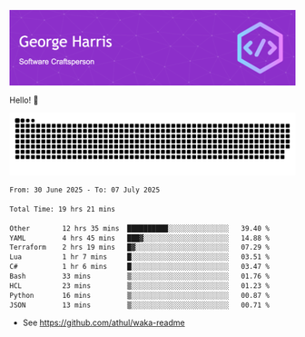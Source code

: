 ![img](./assets/github-header.png)

Hello! :wave:

<div align="center">
  <img  src="https://raw.githubusercontent.com/1999AZZAR/1999AZZAR/readme/resources/grid-snake.svg" alt="snake" />
</div>

<!--START_SECTION:waka-->

```txt
From: 30 June 2025 - To: 07 July 2025

Total Time: 19 hrs 21 mins

Other        12 hrs 35 mins  ██████████░░░░░░░░░░░░░░░   39.40 %
YAML         4 hrs 45 mins   ███▓░░░░░░░░░░░░░░░░░░░░░   14.88 %
Terraform    2 hrs 19 mins   █▓░░░░░░░░░░░░░░░░░░░░░░░   07.29 %
Lua          1 hr 7 mins     █░░░░░░░░░░░░░░░░░░░░░░░░   03.51 %
C#           1 hr 6 mins     █░░░░░░░░░░░░░░░░░░░░░░░░   03.47 %
Bash         33 mins         ▒░░░░░░░░░░░░░░░░░░░░░░░░   01.76 %
HCL          23 mins         ▒░░░░░░░░░░░░░░░░░░░░░░░░   01.23 %
Python       16 mins         ▒░░░░░░░░░░░░░░░░░░░░░░░░   00.87 %
JSON         13 mins         ▒░░░░░░░░░░░░░░░░░░░░░░░░   00.71 %
```

<!--END_SECTION:waka-->

- See <https://github.com/athul/waka-readme>
